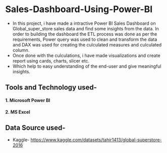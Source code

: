 # Sales-Dashboard-Using-Power-BI

* In this project, i have made a intractive Power BI Sales Dashboard on Global_super_store sales data and find some insights from the data. In order to building the dashboard the ETL process was done as per the requirements, Power query was used to clean and transform the data and DAX was used for creating the culculated measures and culculated column.
* Once done with the culculations, i have made visualizations and create report using cards, charts, slicer etc.
* Which help to easy understanding of the end-user and give meaningful insights.


## Tools and Technology used-
#### 1. Microsoft Power BI
#### 2. MS Excel


## Data Source used- 
* Kaggle- https://www.kaggle.com/datasets/tahir1413/global-superstore-2016
